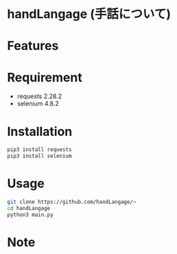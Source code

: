 # handLangage (手話について)

# Features

# Requirement


* requests 2.28.2
* selenium 4.8.2

# Installation


```bash
pip3 install requests
pip3 install selenium
```

# Usage


```bash
git clone https://github.com/handLangage/~
cd handLangage
python3 main.py
```

# Note
